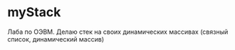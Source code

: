 # myStack
Лаба по ОЭВМ. Делаю стек на своих динамических массивах (связный список, динамический массив)
